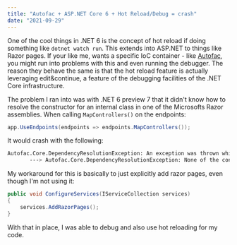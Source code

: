 ```yaml
---
title: "Autofac + ASP.NET Core 6 + Hot Reload/Debug = crash"
date: "2021-09-29"
---
```


One of the cool things in .NET 6 is the concept of hot reload if doing something like `dotnet watch run`. This extends into ASP.NET to things like Razor pages. If your like me, wants a specific IoC container - like [Autofac](https://autofac.org), you might run into problems with this and even running the debugger. The reason they behave the same is that the hot reload feature is actually leveraging edit&continue, a feature of the debugging facilities of the .NET Core infrastructure.

The problem I ran into was with .NET 6 preview 7 that it didn't know how to resolve the constructor for an internal class in one of the Microsofts Razor assemblies. When calling `MapControllers()` on the endpoints:

```csharp
app.UseEndpoints(endpoints => endpoints.MapControllers());
```

It would crash with the following:

```bash
Autofac.Core.DependencyResolutionException: An exception was thrown while activating Microsoft.AspNetCore.Mvc.Infrastructure.ControllerActionEndpointDataSourceFactory -> Microsoft.AspNetCore.Mvc.Infrastructure.DefaultActionDescriptorCollectionProvider -> λ:Microsoft.AspNetCore.Mvc.Infrastructure.IActionDescriptorChangeProvider[] -> Microsoft.AspNetCore.Mvc.HotReload.HotReloadService -> Microsoft.AspNetCore.Mvc.Razor.RazorHotReload.
       ---> Autofac.Core.DependencyResolutionException: None of the constructors found with 'Autofac.Core.Activators.Reflection.DefaultConstructorFinder' on type 'Microsoft.AspNetCore.Mvc.Razor.RazorHotReload' can be invoked with the available services and parameters:
```

My workaround for this is basically to just explicitly add razor pages, even though I'm not using it:

```csharp
public void ConfigureServices(IServiceCollection services)
{
    services.AddRazorPages();
}
```

With that in place, I was able to debug and also use hot reloading for my code.
